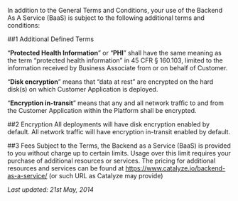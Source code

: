 In addition to the General Terms and Conditions, your use of the Backend As A Service (BaaS) is subject to the following additional terms and conditions:##1	Additional Defined Terms“**Protected Health Information**” or “**PHI**” shall have the same meaning as the term “protected health information” in 45 CFR § 160.103, limited to the information received by Business Associate from or on behalf of Customer.“**Disk encryption**” means that “data at rest” are encrypted on the hard disk(s) on which Customer Application is deployed. “**Encryption in-transit**” means that any and all network traffic to and from the Customer Application within the Platform shall be encrypted. ##2	EncryptionAll deployments will have disk encryption enabled by default. All network traffic will have encryption in-transit enabled by default.##3	FeesSubject to the Terms, the Backend as a Service (BaaS) is provided to you without charge up to certain limits. Usage over this limit requires your purchase of additional resources or services. The pricing for additional resources and services can be found at https://www.catalyze.io/backend-as-a-service/ (or such URL as Catalyze may provide)*Last updated: 21st May, 2014*